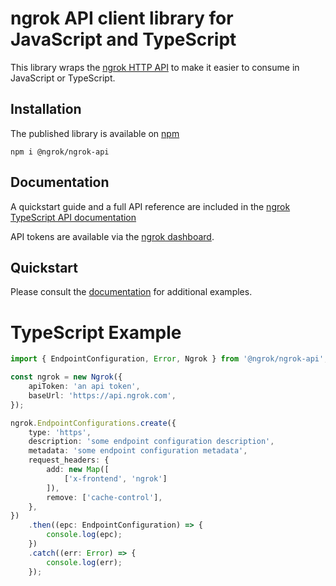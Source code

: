 # ngrok API client library for JavaScript and TypeScript

This library wraps the [ngrok HTTP API](https://ngrok.com/docs/api) to make it easier to consume in JavaScript or TypeScript.

## Installation

The published library is available on [npm](https://www.npmjs.com/package/@ngrok/ngrok-api)

```shell
npm i @ngrok/ngrok-api
```

## Documentation

A quickstart guide and a full API reference are included in the [ngrok TypeScript API documentation](https://typescript-api.docs.ngrok.com)

API tokens are available via the [ngrok dashboard](https://dashboard.ngrok.com/api/keys).

## Quickstart

Please consult the [documentation](https://typescript-api.docs.ngrok.com) for additional examples.

# TypeScript Example

```typescript
import { EndpointConfiguration, Error, Ngrok } from '@ngrok/ngrok-api';

const ngrok = new Ngrok({
    apiToken: 'an api token',
    baseUrl: 'https://api.ngrok.com',
});

ngrok.EndpointConfigurations.create({
    type: 'https',
    description: 'some endpoint configuration description',
    metadata: 'some endpoint configuration metadata',
    request_headers: {
        add: new Map([
            ['x-frontend', 'ngrok']
        ]),
        remove: ['cache-control'],
    },
})
    .then((epc: EndpointConfiguration) => {
        console.log(epc);
    })
    .catch((err: Error) => {
        console.log(err);
    });
```
